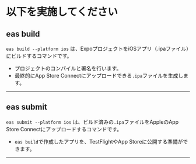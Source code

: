 # 以下を実施してください

## eas build

`eas build --platform ios` は、ExpoプロジェクトをiOSアプリ（.ipaファイル）にビルドするコマンドです。

- プロジェクトのコンパイルと署名を行います。
- 最終的にApp Store Connectにアップロードできる`.ipa`ファイルを生成します。

---

## eas submit

`eas submit --platform ios` は、ビルド済みの`.ipa`ファイルをAppleのApp Store Connectにアップロードするコマンドです。

- `eas build`で作成したアプリを、TestFlightやApp Storeに公開する準備ができます。

---
